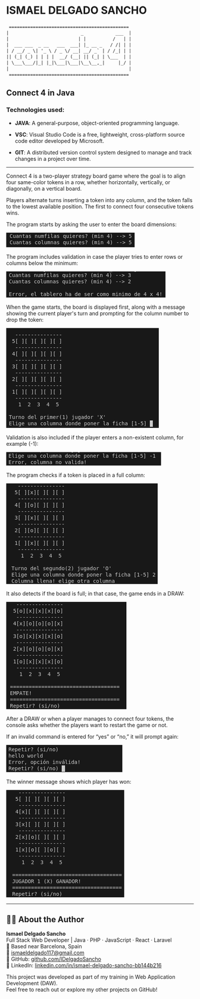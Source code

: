 # ISMAEL DELGADO SANCHO
~~~
 =============================================
|                           _            ___  |
|                          | |          /   | |
|  ___ ___  _ __   ___  ___| |_ __ _   / /| | |
| / __/ _ \| '_ \ / _ \/ __| __/ _` | / /_| | |
|| (_| (_) | | | |  __/ (__| || (_| | \___  | |
| \___\___/|_| |_|\___|\___|\__\__,_|     |_/ |
|                                             |
 =============================================
~~~

## Connect 4 in Java

### Technologies used:

- **JAVA**: A general-purpose, object-oriented programming language.

- **VSC**: Visual Studio Code is a free, lightweight, cross-platform source code editor developed by Microsoft.

- **GIT**: A distributed version control system designed to manage and track changes in a project over time.

---

Connect 4 is a two-player strategy board game where the goal is to align four same-color tokens in a row, whether horizontally, vertically, or diagonally, on a vertical board.

Players alternate turns inserting a token into any column, and the token falls to the lowest available position. The first to connect four consecutive tokens wins.

The program starts by asking the user to enter the board dimensions:

![alt text](img/image.png)

The program includes validation in case the player tries to enter rows or columns below the minimum:

![alt text](img/image2.png)

When the game starts, the board is displayed first, along with a message showing the current player's turn and prompting for the column number to drop the token:

![alt text](img/image3.png)

Validation is also included if the player enters a non-existent column, for example (-1):

![alt text](img/image4.png)

The program checks if a token is placed in a full column:

![alt text](img/image5.png)

It also detects if the board is full; in that case, the game ends in a DRAW:

![alt text](img/image6.png)

After a DRAW or when a player manages to connect four tokens, the console asks whether the players want to restart the game or not.

If an invalid command is entered for “yes” or “no,” it will prompt again:

![alt text](img/image7.png)

The winner message shows which player has won:

![alt text](img/image8.png)

---

## 👨‍💻 About the Author

**Ismael Delgado Sancho**  
Full Stack Web Developer | Java · PHP · JavaScript · React · Laravel  
📍 Based near Barcelona, Spain  
📧 [ismaeldelgado117@gmail.com](mailto:ismaeldelgado117@gmail.com)  
🔗 GitHub: [github.com/IDelgadoSancho](https://github.com/IDelgadoSancho)  
🔗 LinkedIn: [linkedin.com/in/ismael-delgado-sancho-bb144b216](https://linkedin.com/in/ismael-delgado-sancho-bb144b216)

This project was developed as part of my training in Web Application Development (DAW).  
Feel free to reach out or explore my other projects on GitHub!
